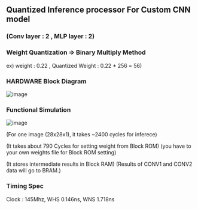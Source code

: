 ## Quantized Inference processor For Custom CNN model 
### (Conv layer : 2 , MLP layer : 2) 


### Weight Quantization => Binary Multiply Method 
ex) weight : 0.22 , Quantized Weight : 0.22 * 256 = 56)



### HARDWARE Block Diagram
![image](https://github.com/user-attachments/assets/b78332e1-0224-418d-9994-154a2dfa60b4)


### Functional Simulation
![image](https://github.com/user-attachments/assets/f5f25c5f-f7ca-4ac4-9bf5-b89a298f04c5)

(For one image (28x28x1), it takes ~2400 cycles for inferece)

(It takes about 790 Cycles for setting weight from Block ROM)
(you have to your own weights file for Block ROM setting)

(It stores intermediate results in Block RAM)
(Results of CONV1 and CONV2 data will go to BRAM.)

### Timing Spec
Clock : 145Mhz, WHS  0.146ns, WNS  1.718ns

